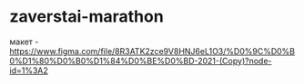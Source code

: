 # zaverstai-marathon
 макет - https://www.figma.com/file/8R3ATK2zce9V8HNJ6eL1O3/%D0%9C%D0%B0%D1%80%D0%B0%D1%84%D0%BE%D0%BD-2021-(Copy)?node-id=1%3A2
